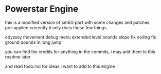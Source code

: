# Powerstar Engine
this is a modified version of sm64-port with some changes and patches pre-applied
currently it only does these few things

odyssey movement
debug menu
extended level bounds
slope fix
ceiling fix
ground pounds in long jump

you can find the credits for anything in the commits, i may add them to this readme later

and read todo.md for ideas i want to add to this engine